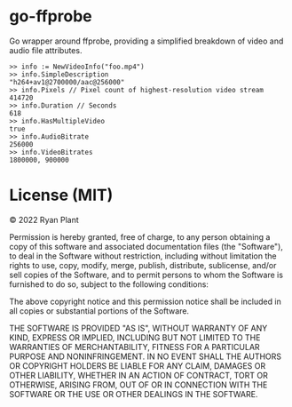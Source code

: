 # go-ffprobe

Go wrapper around ffprobe, providing a simplified breakdown of video and audio
file attributes.

```
>> info := NewVideoInfo("foo.mp4")
>> info.SimpleDescription
"h264+av1@2700000/aac@256000"
>> info.Pixels // Pixel count of highest-resolution video stream
414720
>> info.Duration // Seconds
618
>> info.HasMultipleVideo
true
>> info.AudioBitrate
256000
>> info.VideoBitrates
1800000, 900000
```

# License (MIT)

© 2022 Ryan Plant

Permission is hereby granted, free of charge, to any person obtaining a copy of this software and associated documentation files (the "Software"), to deal in the Software without restriction, including without limitation the rights to use, copy, modify, merge, publish, distribute, sublicense, and/or sell copies of the Software, and to permit persons to whom the Software is furnished to do so, subject to the following conditions:

The above copyright notice and this permission notice shall be included in all copies or substantial portions of the Software.

THE SOFTWARE IS PROVIDED "AS IS", WITHOUT WARRANTY OF ANY KIND, EXPRESS OR IMPLIED, INCLUDING BUT NOT LIMITED TO THE WARRANTIES OF MERCHANTABILITY, FITNESS FOR A PARTICULAR PURPOSE AND NONINFRINGEMENT. IN NO EVENT SHALL THE AUTHORS OR COPYRIGHT HOLDERS BE LIABLE FOR ANY CLAIM, DAMAGES OR OTHER LIABILITY, WHETHER IN AN ACTION OF CONTRACT, TORT OR OTHERWISE, ARISING FROM, OUT OF OR IN CONNECTION WITH THE SOFTWARE OR THE USE OR OTHER DEALINGS IN THE SOFTWARE.
